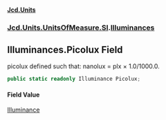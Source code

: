 #### [Jcd.Units](index.md 'index')
### [Jcd.Units.UnitsOfMeasure.SI](Jcd.Units.UnitsOfMeasure.SI.md 'Jcd.Units.UnitsOfMeasure.SI').[Illuminances](Illuminances.md 'Jcd.Units.UnitsOfMeasure.SI.Illuminances')

## Illuminances.Picolux Field

picolux defined such that: nanolux = plx × 1.0/1000.0.

```csharp
public static readonly Illuminance Picolux;
```

#### Field Value
[Illuminance](Illuminance.md 'Jcd.Units.UnitTypes.Illuminance')
